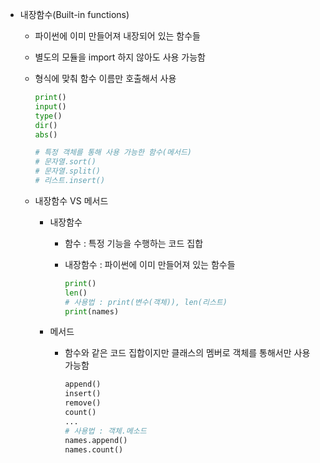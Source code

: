 * 내장함수(Built-in functions)

  * 파이썬에 이미 만들어져 내장되어 있는 함수들

  * 별도의 모듈을 import 하지 않아도 사용 가능함

  * 형식에 맞춰 함수 이름만 호출해서 사용

    ```python
    print()
    input()
    type()
    dir()
    abs()
    
    # 특정 객체를 통해 사용 가능한 함수(메서드)
    # 문자열.sort()
    # 문자열.split()
    # 리스트.insert()
    ```

    

  * 내장함수 VS 메서드

    * 내장함수

      * 함수 : 특정 기능을 수행하는 코드 집합

      * 내장함수 : 파이썬에 이미 만들어져 있는 함수들

        ```python
        print()
        len()
        # 사용법 : print(변수(객체)), len(리스트)
        print(names)
        ```

    * 메서드

      * 함수와 같은 코드 집합이지만 클래스의 멤버로 객체를 통해서만 사용 가능함

        ```python
        append()
        insert()
        remove()
        count()
        ...
        # 사용법 : 객체.메소드
        names.append()
        names.count()
        ```

        